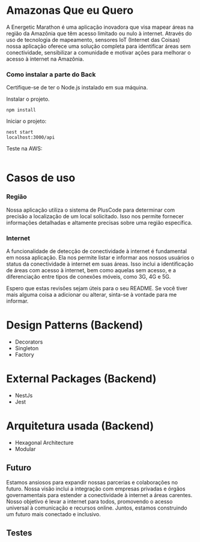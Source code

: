 # Amazonas Que eu Quero

A Energetic Marathon é uma aplicação inovadora que visa mapear áreas na região da Amazônia que têm acesso limitado ou nulo à internet. Através do uso de tecnologia de mapeamento, sensores IoT (Internet das Coisas) nossa aplicação oferece uma solução completa para identificar áreas sem conectividade, sensibilizar a comunidade e motivar ações para melhorar o acesso à internet na Amazônia.

### Como instalar a parte do Back

Certifique-se de ter o Node.js instalado em sua máquina.

Instalar o projeto.

```
npm install
```

Iniciar o projeto:

```
nest start
localhost:3000/api
```

Teste na AWS:

```

```

# Casos de uso

### Região

Nossa aplicação utiliza o sistema de PlusCode para determinar com precisão a localização de um local solicitado. Isso nos permite fornecer informações detalhadas e altamente precisas sobre uma região específica.

### Internet

A funcionalidade de detecção de conectividade à internet é fundamental em nossa aplicação. Ela nos permite listar e informar aos nossos usuários o status da conectividade à internet em suas áreas. Isso inclui a identificação de áreas com acesso à internet, bem como aquelas sem acesso, e a diferenciação entre tipos de conexões móveis, como 3G, 4G e 5G.

Espero que estas revisões sejam úteis para o seu README. Se você tiver mais alguma coisa a adicionar ou alterar, sinta-se à vontade para me informar.

# Design Patterns (Backend)

- Decorators
- Singleton
- Factory

# External Packages (Backend)

- NestJs
- Jest

# Arquitetura usada (Backend)

- Hexagonal Architecture
- Modular

## Futuro

Estamos ansiosos para expandir nossas parcerias e colaborações no futuro. Nossa visão inclui a integração com empresas privadas e órgãos governamentais para estender a conectividade à internet a áreas carentes. Nosso objetivo é levar a internet para todos, promovendo o acesso universal à comunicação e recursos online. Juntos, estamos construindo um futuro mais conectado e inclusivo.

## Testes
